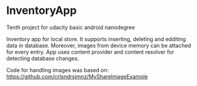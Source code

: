 # InventoryApp
Tenth project for udacity basic android nanodegree

Inventory app for local store. It supports inserting, deleting and edditing data in database. Moreover, images from device memory can be attached for every entry. 
App uses content provider and content resolver for detecting database changes.

Code for handling images was based on:
https://github.com/crlsndrsjmnz/MyShareImageExample
